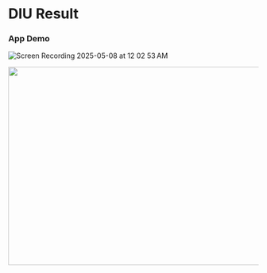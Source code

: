 # DIU Result

### App Demo

![Screen Recording 2025-05-08 at 12 02 53 AM](https://github.com/user-attachments/assets/ae660f7f-9db7-440a-85e8-1f9c29c4255d)

<img src="https://github.com/user-attachments/assets/ae660f7f-9db7-440a-85e8-1f9c29c4255d" width="600" height="400" />


